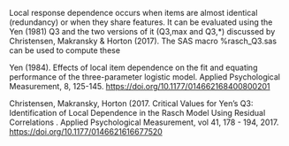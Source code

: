 Local response dependence occurs when items are almost identical (redundancy) or when they share features. It can be evaluated using the Yen (1981) Q3 and the two versions of it (Q3,max and Q3,\*)  discussed by Christensen, Makransky & Horton (2017). The SAS macro %rasch_Q3.sas can be used to compute these

Yen (1984). Effects of local item dependence on the fit and equating performance of the three-parameter logistic model. Applied Psychological Measurement, 8, 125-145.
https://doi.org/10.1177/014662168400800201

Christensen, Makransky, Horton (2017. Critical Values for Yen’s Q3: Identification of Local Dependence in the Rasch Model Using Residual Correlations	. Applied Psychological Measurement, vol
41, 178 - 194, 2017.
https://doi.org/10.1177/0146621616677520

